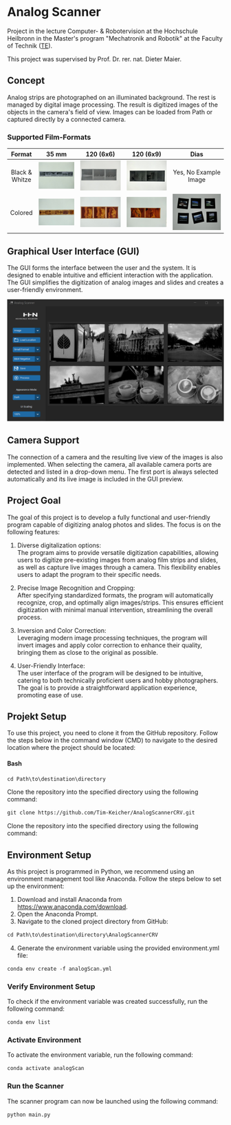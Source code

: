 # Analog Scanner
Project in the lecture Computer- & Robotervision at  the Hochschule Heilbronn in the Master's program "Mechatronik and Robotik" at the Faculty of Technik ([TE](https://www.hs-heilbronn.de/de/fakultaet-te)). 

This project was supervised by Prof. Dr. rer. nat. Dieter Maier.

## Concept
Analog strips are photographed on an illuminated background. The rest is managed by digital image processing. 
The result is digitized images of the objects in the camera's field of view. 
Images can be loaded from Path or captured directly by a connected camera.

### Supported Film-Formats
| Format             |                 35 mm                  |               120 (6x6)                |               120 (6x9)                |              Dias              |
| :---: |:--------------------------------------:|:--------------------------------------:|:--------------------------------------:|:------------------------------:|
| Black &<br/>Whitze |   ![35mmSW.jpg](Images%2F35mmSW.jpg)   |    ![6x6SW.jpg](Images%2F6x6SW.jpg)    |    ![6x9SW.jpg](Images%2F6x9SW.jpg)    |     Yes, No Example Image      |
| Colored            |![35mmColor.jpg](Images%2F35mmColor.jpg)| ![6x6Color.jpg](Images%2F6x6Color.jpg) | ![6x9Color.jpg](Images%2F6x9Color.jpg) | ![Dia6.jpg](Images%2FDia6.jpg) |


## Graphical User Interface (GUI)
The GUI forms the interface between the user and the system. 
It is designed to enable intuitive and efficient interaction with the application. 
The GUI simplifies the digitization of analog images and slides and creates a user-friendly environment.

![GUI.png](Images%2FREADME%20Images%2FGUI.png)

## Camera Support
The connection of a camera and the resulting live view of the images is also implemented.
When selecting the camera, all available camera ports are detected and listed in a drop-down menu. 
The first port is always selected automatically and its live image is included in the GUI preview.

## Project Goal
The goal of this project is to develop a fully functional and user-friendly program capable of digitizing analog photos and slides. 
The focus is on the following features:

1. Diverse digitalization options:<br>
The program aims to provide versatile digitization capabilities, allowing users to digitize pre-existing images from analog film strips and slides, as well as capture live images through a camera. 
This flexibility enables users to adapt the program to their specific needs.

2. Precise Image Recognition and Cropping:<br>
After specifying standardized formats, the program will automatically recognize, crop, and optimally align images/strips. 
This ensures efficient digitization with minimal manual intervention, streamlining the overall process.

3. Inversion and Color Correction: <br>
Leveraging modern image processing techniques, the program will invert images and apply color correction to enhance their quality, bringing them as close to the original as possible.

4. User-Friendly Interface:<br>
The user interface of the program will be designed to be intuitive, catering to both technically proficient users and hobby photographers. 
The goal is to provide a straightforward application experience, promoting ease of use.


## Projekt Setup
To use this project, you need to clone it from the GitHub repository. 
Follow the steps below in the command window (CMD) to navigate to the desired location where the project should be located:

#### Bash
```diff
cd Path\to\destination\directory
```
Clone the repository into the specified directory using the following command:
```diff
git clone https://github.com/Tim-Keicher/AnalogScannerCRV.git
```
Clone the repository into the specified directory using the following command:

## Environment Setup
As this project is programmed in Python, we recommend using an environment management tool like Anaconda. 
Follow the steps below to set up the environment:

1. Download and install Anaconda from https://www.anaconda.com/download.
2. Open the Anaconda Prompt.
3. Navigate to the cloned project directory from GitHub:
```diff
cd Path\to\destination\directory\AnalogScannerCRV
```
4. Generate the environment variable using the provided environment.yml file:
```diff
conda env create -f analogScan.yml
```

### Verify Environment Setup
To check if the environment variable was created successfully, run the following command:
```diff
conda env list
```

### Activate Environment
To activate the environment variable, run the following command:
```diff
conda activate analogScan
```

### Run the Scanner
The scanner program can now be launched using the following command:
```diff
python main.py
```

